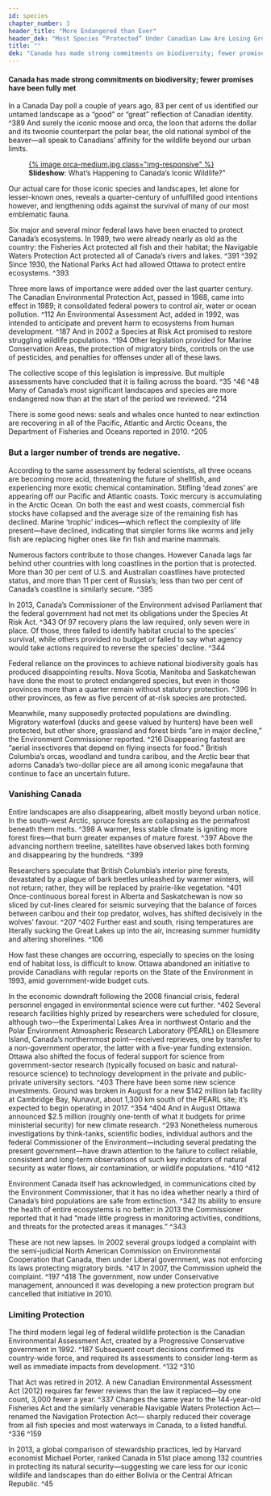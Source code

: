 ```yaml
---
id: species 
chapter_number: 3
header_title: "More Endangered than Ever"
header_dek: "Most Species “Protected” Under Canadian Law Are Losing Ground"
title: ""
dek: "Canada has made strong commitments on biodiversity; fewer promises have been fully met"
---
```

#### Canada has made strong commitments on biodiversity; fewer promises have been fully met

In a Canada Day poll a couple of years ago, 83 per cent of us identified our untamed landscape as a “good” or “great” reflection of Canadian identity. ^389 And surely the iconic moose and orca, the loon that adorns the dollar and its twoonie counterpart the polar bear, the old national symbol of the beaver—all speak to Canadians’ affinity for the wildlife beyond our urban limits.


<figure class="default">
    <a href="#" title="" data-card="orca-whales" class="link-card">
        {% image orca-medium.jpg class="img-responsive" %}
    </a> 
    <figcaption>
        <strong>Slideshow</strong>: What’s Happening to Canada’s Iconic Wildlife?"
    </figcaption> 
</figure>
 
Our actual care for those iconic species and landscapes, let alone for lesser-known ones, reveals a quarter-century of unfulfilled good intentions however, and lengthening odds against the survival of many of our most emblematic fauna. 
 
Six major and several minor federal laws have been enacted to protect Canada’s ecosystems. In 1989, two were already nearly as old as the country: the Fisheries Act protected all fish and their habitat; the Navigable Waters Protection Act protected all of Canada’s rivers and lakes. ^391 ^392 Since 1930, the National Parks Act had allowed Ottawa to protect entire ecosystems. ^393
 
Three more laws of importance were added over the last quarter century. The Canadian Environmental Protection Act, passed in 1988, came into effect in 1989; it consolidated federal powers to control air, water or ocean pollution. ^112 An Environmental Assessment Act, added in 1992, was intended to anticipate and prevent harm to ecosystems from human development. ^187 And in 2002 a Species at Risk Act promised to restore struggling wildlife populations. ^194 Other legislation provided for Marine Conservation Areas, the protection of migratory birds, controls on the use of pesticides, and penalties for offenses under all of these laws.
 
The collective scope of this legislation is impressive. But multiple assessments have concluded that it is failing across the board. ^35 ^46 ^48 Many of Canada’s most significant landscapes and species are more endangered now than at the start of the period we reviewed. ^214
 
There is some good news: seals and whales once hunted to near extinction are recovering in all of the Pacific, Atlantic and Arctic Oceans, the Department of Fisheries and Oceans reported in 2010. ^205
 
### But a larger number of trends are negative.
 
According to the same assessment by federal scientists, all three oceans are becoming more acid, threatening the future of shellfish, and experiencing more exotic chemical contamination. Stifling ‘dead zones’ are appearing off our Pacific and Atlantic coasts. Toxic mercury is accumulating in the Arctic Ocean. On both the east and west coasts, commercial fish stocks have collapsed and the average size of the remaining fish has declined. Marine ‘trophic’ indices—which reflect the complexity of life present—have declined, indicating that simpler forms like worms and jelly fish are replacing higher ones like fin fish and marine mammals.
 
Numerous factors contribute to those changes. However Canada lags far behind other countries with long coastlines in the portion that is protected. More than 30 per cent of U.S. and Australian coastlines have protected status, and more than 11 per cent of Russia’s; less than two per cent of Canada’s coastline is similarly secure. ^395
 
In 2013, Canada’s Commissioner of the Environment advised Parliament that the federal government had not met its obligations under the Species At Risk Act. ^343 Of 97 recovery plans the law required, only seven were in place. Of those, three failed to identify habitat crucial to the species’ survival, while others provided no budget or failed to say what agency would take actions required to reverse the species’ decline. ^344
 
Federal reliance on the provinces to achieve national biodiversity goals has produced disappointing results. Nova Scotia, Manitoba and Saskatchewan have done the most to protect endangered species, but even in those provinces more than a quarter remain without statutory protection. ^396 In other provinces, as few as five percent of at-risk species are protected.
 
Meanwhile, many supposedly protected populations are dwindling. Migratory waterfowl (ducks and geese valued by hunters) have been well protected, but other shore, grassland and forest birds “are in major decline,” the Environment Commissioner reported. ^216 Disappearing fastest are “aerial insectivores that depend on flying insects for food.” British Columbia’s orcas, woodland and tundra caribou, and the Arctic bear that adorns Canada’s two-dollar piece are all among iconic megafauna that continue to face an uncertain future.
 
### Vanishing Canada
 
Entire landscapes are also disappearing, albeit mostly beyond urban notice. In the south-west Arctic, spruce forests are collapsing as the permafrost beneath them melts. ^398 A warmer, less stable climate is igniting more forest fires—that burn greater expanses of mature forest. ^397 Above the advancing northern treeline, satellites have observed lakes both forming and disappearing by the hundreds. ^399
 
Researchers speculate that British Columbia’s interior pine forests, devastated by a plague of bark beetles unleashed by warmer winters, will not return; rather, they will be replaced by prairie-like vegetation. ^401 Once-continuous boreal forest in Alberta and Saskatchewan is now so sliced by cut-lines cleared for seismic surveying that the balance of forces between caribou and their top predator, wolves, has shifted decisively in the wolves’ favour. ^207 ^402 Further east and south, rising temperatures are literally sucking the Great Lakes up into the air, increasing summer humidity and altering shorelines. ^106
 
How fast these changes are occurring, especially to species on the losing end of habitat loss, is difficult to know. Ottawa abandoned an initiative to provide Canadians with regular reports on the State of the Environment in 1993, amid government-wide budget cuts.
 
In the economic downdraft following the 2008 financial crisis, federal personnel engaged in environmental science were cut further. ^402 Several research facilities highly prized by researchers were scheduled for closure, although two—the Experimental Lakes Area in northwest Ontario and the Polar Environment Atmospheric Research Laboratory (PEARL) on Ellesmere Island, Canada’s northernmost point—received reprieves, one by transfer to a non-government operator, the latter with a five-year funding extension. 
Ottawa also shifted the focus of federal support for science from government-sector research (typically focused on basic and natural-resource science) to technology development in the private and public-private university sectors. ^403
There have been some new science investments. Ground was broken in August for a new $142 million lab facility at Cambridge Bay, Nunavut, about 1,300 km south of the PEARL site; it’s expected to begin operating in 2017. ^354 ^404 And in August Ottawa announced $2.5 million (roughly one-tenth of what it budgets for prime ministerial security) for new climate research. ^293
Nonetheless numerous investigations by think-tanks, scientific bodies, individual authors and the federal Commissioner of the Environment—including several predating the present government—have drawn attention to the failure to collect reliable, consistent and long-term observations of such key indicators of natural security as water flows, air contamination, or wildlife populations. ^410 ^412
 
Environment Canada itself has acknowledged, in communications cited by the Environment Commissioner, that it has no idea whether nearly a third of Canada’s bird populations are safe from extinction. ^342 Its ability to ensure the health of entire ecosystems is no better: in 2013 the Commissioner reported that it had “made little progress in monitoring activities, conditions, and threats for the protected areas it manages.” ^343
 
These are not new lapses. In 2002 several groups lodged a complaint with the semi-judicial North American Commission on Environmental Cooperation that Canada, then under Liberal government, was not enforcing its laws protecting migratory birds. ^417 In 2007, the Commission upheld the complaint. ^197 ^418 The government, now under Conservative management, announced it was developing a new protection program but cancelled that initiative in 2010.
 
### Limiting Protection
 
The third modern legal leg of federal wildlife protection is the Canadian Environmental Assessment Act, created by a Progressive Conservative government in 1992. ^187 Subsequent court decisions confirmed its country-wide force, and required its assessments to consider long-term as well as immediate impacts from development. ^132 ^310 

That Act was retired in 2012. A new Canadian Environmental Assessment Act (2012) requires far fewer reviews than the law it replaced—by one count, 3,000 fewer a year. ^337 Changes the same year to the 144-year-old Fisheries Act and the similarly venerable Navigable Waters Protection Act—renamed the Navigation Protection Act— sharply reduced their coverage from all fish species and most waterways in Canada, to a listed handful. ^336 ^159
 
In 2013, a global comparison of stewardship practices, led by Harvard economist Michael Porter, ranked Canada in 51st place among 132 countries in protecting its natural security—suggesting we care less for our iconic wildlife and landscapes than do either Bolivia or the Central African Republic. ^45
